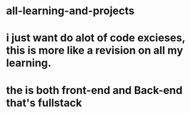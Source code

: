 # all-learning-and-projects
# i just want do alot of code excieses, this is more like a revision on all my learning.
# the is both front-end and Back-end that's fullstack